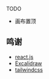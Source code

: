 TODO

- 画布置顶

## 鸣谢

- [react.js](https://github.com/facebook/react)
- [Excalidraw](https://github.com/excalidraw/excalidraw)
- [tailwindcss](https://github.com/tailwindlabs/tailwindcss)

